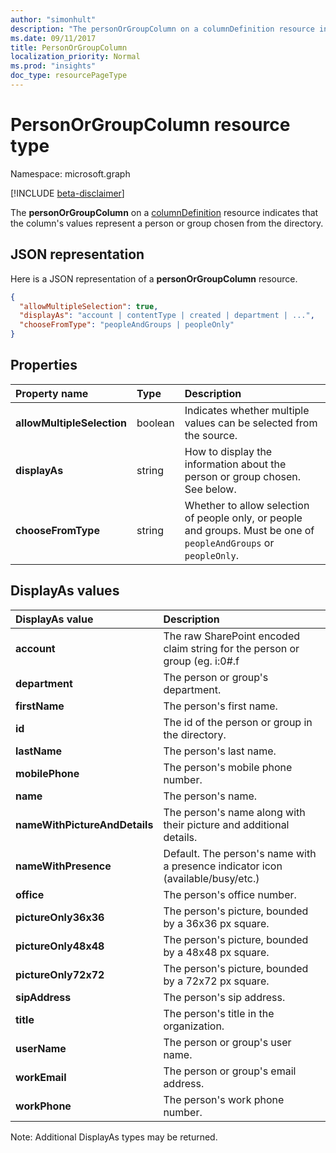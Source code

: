 ```yaml
---
author: "simonhult"
description: "The personOrGroupColumn on a columnDefinition resource indicates that the column's values represent a person or group chosen from the directory."
ms.date: 09/11/2017
title: PersonOrGroupColumn
localization_priority: Normal
ms.prod: "insights"
doc_type: resourcePageType
---
```

# PersonOrGroupColumn resource type

Namespace: microsoft.graph

[!INCLUDE [beta-disclaimer](../../includes/beta-disclaimer.md)]

The **personOrGroupColumn** on a [columnDefinition](columndefinition.md) resource indicates that the column's values represent a person or group chosen from the directory.

## JSON representation

Here is a JSON representation of a **personOrGroupColumn** resource.
<!-- { "blockType": "resource", "@type": "microsoft.graph.personOrGroupColumn", "@property.aka": "chooseFromType=format" } -->

```json
{
  "allowMultipleSelection": true,
  "displayAs": "account | contentType | created | department | ...",
  "chooseFromType": "peopleAndGroups | peopleOnly"
}
```

## Properties

| Property name              | Type    | Description
|:---------------------------|:--------|:--------------------------------------
| **allowMultipleSelection** | boolean | Indicates whether multiple values can be selected from the source.
| **displayAs**              | string  | How to display the information about the person or group chosen. See below.
| **chooseFromType**         | string  | Whether to allow selection of people only, or people and groups. Must be one of `peopleAndGroups` or `peopleOnly`.

## DisplayAs values

| DisplayAs value               | Description
|:------------------------------|:-----------------------
| **account**                   | The raw SharePoint encoded claim string for the person or group (eg. i:0#.f|membership|jane@contoso.com).
| **department**                | The person or group's department.
| **firstName**                 | The person's first name.
| **id**                        | The id of the person or group in the directory.
| **lastName**                  | The person's last name.
| **mobilePhone**               | The person's mobile phone number.
| **name**                      | The person's name.
| **nameWithPictureAndDetails** | The person's name along with their picture and additional details.
| **nameWithPresence**          | Default. The person's name with a presence indicator icon (available/busy/etc.)
| **office**                    | The person's office number.
| **pictureOnly36x36**          | The person's picture, bounded by a 36x36 px square.
| **pictureOnly48x48**          | The person's picture, bounded by a 48x48 px square.
| **pictureOnly72x72**          | The person's picture, bounded by a 72x72 px square.
| **sipAddress**                | The person's sip address.
| **title**                     | The person's title in the organization.
| **userName**                  | The person or group's user name.
| **workEmail**                 | The person or group's email address.
| **workPhone**                 | The person's work phone number.

Note: Additional DisplayAs types may be returned.

<!--
{
  "type": "#page.annotation",
  "description": "",
  "keywords": "",
  "section": "documentation",
  "tocPath": "Resources/PersonOrGroupColumn",
  "suppressions": []
}
-->
